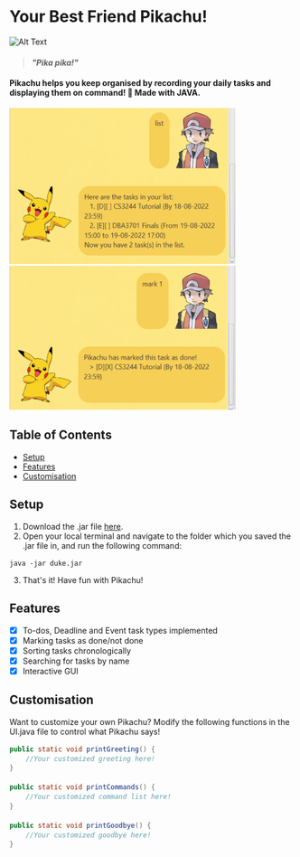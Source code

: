 # **Your Best Friend Pikachu!**

![Alt Text](https://c.tenor.com/9jn_TYgvSyQAAAAC/pikachu-pokemon.gif)
> #### _"Pika pika!"_

#### Pikachu helps you keep organised by recording your daily tasks and displaying them on command! :yellow_heart: Made with JAVA.
<p float="left">
 <img src="src/main/resources/images/sample1.png" alt="drawing" width="400"/>
 <img src="src/main/resources/images/sample2.png" alt="drawing" width="400"/>
</p>

## Table of Contents
  * [Setup](#setup)
  * [Features](#features)
  * [Customisation](#customisation)

## Setup
1. Download the .jar file [here](https://github.com/jetrz/ip/releases/tag/A-Release).
2. Open your local terminal and navigate to the folder which you saved the .jar file in, and run the following command:
```
java -jar duke.jar
```
3. That's it! Have fun with Pikachu!

## Features
- [x] To-dos, Deadline and Event task types implemented
- [x] Marking tasks as done/not done
- [x] Sorting tasks chronologically
- [x] Searching for tasks by name
- [x] Interactive GUI

## Customisation
Want to customize your own Pikachu? Modify the following functions in the UI.java file to control what Pikachu says! 
```java
public static void printGreeting() {
    //Your customized greeting here!
}

public static void printCommands() {
    //Your customized command list here!
}

public static void printGoodbye() {
    //Your customized goodbye here!
}
```
